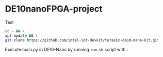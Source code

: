 # DE10nanoFPGA-project
Test

```bash
cd ~ && \
apt update && \
git clone https://github.com/intel-iot-devkit/terasic-de10-nano-kit.git
```

Execute main.py in DE10-Nano by running `run.sh` script with :
